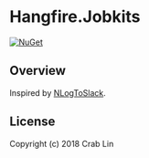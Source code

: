 Hangfire.Jobkits
=========

[![NuGet](https://img.shields.io/nuget/v/NLog.SlackKit.svg)](https://www.nuget.org/packages/NLog.SlackKit/)

## Overview

Inspired by [NLogToSlack](https://github.com/cyrilgandon/NLogToSlack).

## License

Copyright (c) 2018 Crab Lin